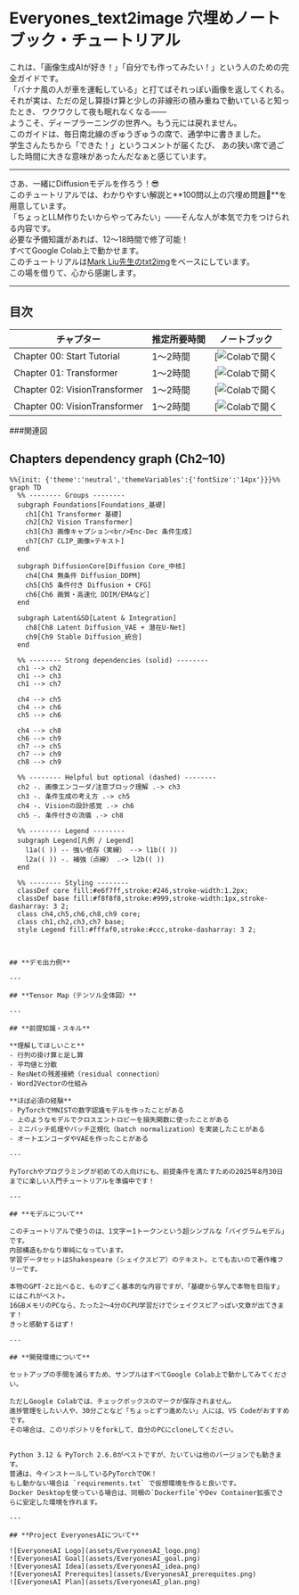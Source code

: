 # **Everyones_text2image 穴埋めノートブック・チュートリアル**

これは、「画像生成AIが好き！」「自分でも作ってみたい！」という人のための完全ガイドです。  
「バナナ風の人が車を運転している」と打てばそれっぽい画像を返してくれる。  
それが実は、ただの足し算掛け算と少しの非線形の積み重ねで動いていると知ったとき、
ワクワクして夜も眠れなくなる――  
ようこそ、ディープラーニングの世界へ。もう元には戻れません。  
このガイドは、毎日南北線のぎゅうぎゅうの席で、通学中に書きました。  
学生さんたちから「できた！」というコメントが届くたび、
あの狭い席で過ごした時間に大きな意味があったんだなぁと感じています。

---

さあ、一緒にDiffusionモデルを作ろう！😎  
このチュートリアルでは、わかりやすい解説と**100問以上の穴埋め問題🫨**を用意しています。  
「ちょっとLLM作りたいからやってみたい」――そんな人が本気で力をつけられる内容です。  
必要な予備知識があれば、12〜18時間で修了可能！  
すべてGoogle Colab上で動かせます。  
このチュートリアルは[Mark Liu先生のtxt2img](https://colab.research.google.com/drive/1JMLa53HDuA-i7ZBmqV7ZnA3c_fvtXnx-?usp=sharing)をベースにしています。  
この場を借りて、心から感謝します。

---

## 目次

| チャプター  | 推定所要時間 | ノートブック  |
|---|---|---|
| Chapter 00: Start Tutorial      | 1〜2時間 | [![Colabで開く]() |
| Chapter 01: Transformer      | 1〜2時間 | [![Colabで開く]() |
| Chapter 02: VisionTransformer     | 1〜2時間 | [![Colabで開く]() |
| Chapter 00: VisionTransformer     | 1〜2時間 | [![Colabで開く]() |



###関連図
## Chapters dependency graph (Ch2–10)

```mermaid
%%{init: {'theme':'neutral','themeVariables':{'fontSize':'14px'}}}%%
graph TD
  %% -------- Groups --------
  subgraph Foundations[Foundations_基礎]
    ch1[Ch1 Transformer 基礎]
    ch2[Ch2 Vision Transformer]
    ch3[Ch3 画像キャプション<br/>Enc-Dec 条件生成]
    ch7[Ch7 CLIP_画像×テキスト]
  end

  subgraph DiffusionCore[Diffusion Core_中核]
    ch4[Ch4 無条件 Diffusion_DDPM]
    ch5[Ch5 条件付き Diffusion + CFG]
    ch6[Ch6 画質・高速化 DDIM/EMAなど]
  end

  subgraph Latent&SD[Latent & Integration]
    ch8[Ch8 Latent Diffusion_VAE + 潜在U-Net]
    ch9[Ch9 Stable Diffusion_統合]
  end

  %% -------- Strong dependencies (solid) --------
  ch1 --> ch2
  ch1 --> ch3
  ch1 --> ch7

  ch4 --> ch5
  ch4 --> ch6
  ch5 --> ch6

  ch4 --> ch8
  ch6 --> ch9
  ch7 --> ch5
  ch7 --> ch9
  ch8 --> ch9

  %% -------- Helpful but optional (dashed) --------
  ch2 -. 画像エンコーダ/注意ブロック理解 .-> ch3
  ch3 -. 条件生成の考え方 .-> ch5
  ch4 -. Visionの設計感覚 .-> ch6
  ch5 -. 条件付きの流儀 .-> ch8

  %% -------- Legend --------
  subgraph Legend[凡例 / Legend]
    l1a(( )) -- 強い依存（実線） --> l1b(( ))
    l2a(( )) -. 補強（点線） .-> l2b(( ))
  end

  %% -------- Styling --------
  classDef core fill:#e6f7ff,stroke:#246,stroke-width:1.2px;
  classDef base fill:#f8f8f8,stroke:#999,stroke-width:1px,stroke-dasharray: 3 2;
  class ch4,ch5,ch6,ch8,ch9 core;
  class ch1,ch2,ch3,ch7 base;
  style Legend fill:#fffaf0,stroke:#ccc,stroke-dasharray: 3 2;



## **デモ出力例**

---

## **Tensor Map（テンソル全体図）**

---

## **前提知識・スキル**

**理解してほしいこと**  
- 行列の掛け算と足し算  
- 平均値と分散  
- ResNetの残差接続（residual connection）  
- Word2Vectorの仕組み  

**ほぼ必須の経験**  
- PyTorchでMNISTの数字認識モデルを作ったことがある  
- 上のようなモデルでクロスエントロピーを損失関数に使ったことがある  
- ミニバッチ処理やバッチ正規化（batch normalization）を実装したことがある  
- オートエンコーダやVAEを作ったことがある  

---

PyTorchやプログラミングが初めての人向けにも、前提条件を満たすための2025年8月30日までに楽しい入門チュートリアルを準備中です！

---

## **モデルについて**

このチュートリアルで使うのは、1文字＝1トークンという超シンプルな「バイグラムモデル」です。  
内部構造もかなり単純になっています。  
学習データセットはShakespeare（シェイクスピア）のテキスト。とても古いので著作権フリーです。

本物のGPT-2と比べると、ものすごく基本的な内容ですが、「基礎から学んで本物を目指す」にはこれがベスト。  
16GBメモリのPCなら、たった2〜4分のCPU学習だけでシェイクスピアっぽい文章が出てきます！  
きっと感動するはず！

---

## **開発環境について**

セットアップの手間を減らすため、サンプルはすべてGoogle Colab上で動かしてみてください。

ただしGoogle Colabでは、チェックボックスのマークが保存されません。  
進捗管理をしたい人や、30分ごとなど「ちょっとずつ進めたい」人には、VS Codeがおすすめです。  
その場合は、このリポジトリをforkして、自分のPCにcloneしてください。


Python 3.12 & PyTorch 2.6.0がベストですが、たいていは他のバージョンでも動きます。  
普通は、今インストールしているPyTorchでOK！  
もし動かない場合は `requirements.txt` で仮想環境を作ると良いです。  
Docker Desktopを使っている場合は、同梱の`Dockerfile`やDev Container拡張でさらに安定した環境を作れます。

---

## **Project EveryonesAIについて**

![EveryonesAI Logo](assets/EveryonesAI_logo.png)  
![EveryonesAI Goal](assets/EveryonesAI_goal.png)  
![EveryonesAI Idea](assets/EveryonesAI_idea.png)  
![EveryonesAI Prerequites](assets/EveryonesAI_prerequites.png)  
![EveryonesAI Plan](assets/EveryonesAI_plan.png)